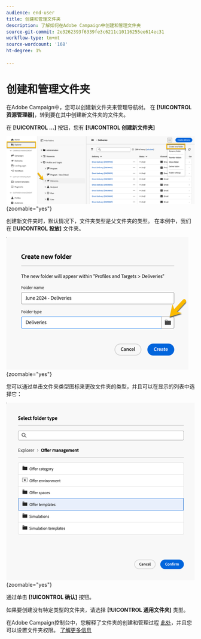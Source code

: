 ```yaml
---
audience: end-user
title: 创建和管理文件夹
description: 了解如何在Adobe Campaign中创建和管理文件夹
source-git-commit: 2e3262393f6339fe3c6211c10116255ee614ec31
workflow-type: tm+mt
source-wordcount: '168'
ht-degree: 1%

---
```


# 创建和管理文件夹

在Adobe Campaign中，您可以创建新文件夹来管理导航树。 在 **[!UICONTROL 资源管理器]**，转到要在其中创建新文件夹的文件夹。

在 **[!UICONTROL ...]** 按钮，您有 **[!UICONTROL 创建新文件夹]**

![](assets/folder_create.png){zoomable="yes"}

创建新文件夹时，默认情况下，文件夹类型是父文件夹的类型。
在本例中，我们在 **[!UICONTROL 投放]** 文件夹。

![](assets/folder_new.png){zoomable="yes"}

您可以通过单击文件夹类型图标来更改文件夹的类型，并且可以在显示的列表中选择它：

![](assets/folder_type.png){zoomable="yes"}

通过单击 **[!UICONTROL 确认]** 按钮。

如果要创建没有特定类型的文件夹，请选择 **[!UICONTROL 通用文件夹]** 类型。

在Adobe Campaign控制台中，您解释了文件夹的创建和管理过程 [此处](https://experienceleague.adobe.com/en/docs/campaign/campaign-v8/config/configuration/folders-and-views)，并且您可以设置文件夹权限。 [了解更多信息](https://experienceleague.adobe.com/en/docs/campaign/campaign-v8/admin/permissions/folder-permissions)
